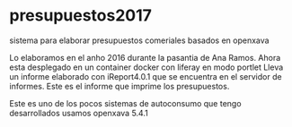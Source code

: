 # presupuestos2017
sistema para elaborar presupuestos comeriales basados en openxava

Lo elaboramos en el anho 2016 durante la pasantia de Ana Ramos. 
Ahora esta desplegado en un container docker con liferay en modo portlet
Lleva un informe elaborado con iReport4.0.1 que se encuentra en el
servidor de informes. Este es el informe que imprime los presupuestos.

Este es uno de los pocos sistemas de autoconsumo que tengo desarrollados
usamos openxava 5.4.1 
